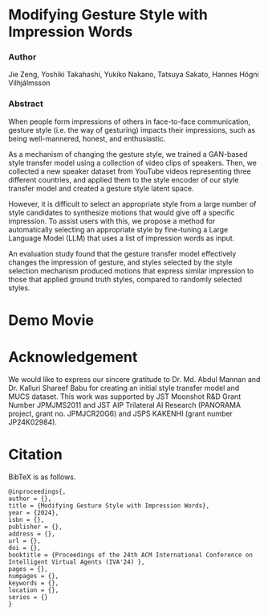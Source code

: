 # Modifying Gesture Style with Impression Words

### Author
Jie Zeng, Yoshiki Takahashi, Yukiko Nakano, Tatsuya Sakato, Hannes Högni Vilhjálmsson

### Abstract
When people form impressions of others in face-to-face communication, gesture style (i.e. the way of gesturing) impacts their impressions, such as being well-mannered, honest, and enthusiastic. 

As a mechanism of changing the gesture style, we trained a GAN-based style transfer model using a collection of video clips of speakers. Then, we collected a new speaker dataset from YouTube videos representing three different countries, and applied them to the style encoder of our style transfer model and created a gesture style latent space. 

However, it is difficult to select an appropriate style from a large number of style candidates to synthesize motions that would give off a specific impression.  To assist users with this, we propose a method for automatically selecting an appropriate style by fine-tuning a Large Language Model (LLM) that uses a list of impression words as input.

An evaluation study found that the gesture transfer model effectively changes the impression of gesture, and styles selected by the style selection mechanism produced motions that express similar impression to those that applied ground truth styles, compared to randomly selected styles.

# Demo Movie
<!--movie drag&drop -->
  


# Acknowledgement
We would like to express our sincere gratitude to Dr. Md. Abdul Mannan and Dr. Kalluri Shareef Babu for creating an initial style transfer model and MUCS dataset. This work was supported by JST Moonshot R&D Grant Number JPMJMS2011 and JST AIP Trilateral AI Research (PANORAMA project, grant no. JPMJCR20G6) and JSPS KAKENHI (grant number JP24K02984).





# Citation


BibTeX is as follows.


```
@inproceedings{,
author = {},
title = {Modifying Gesture Style with Impression Words},
year = {2024},
isbn = {},
publisher = {},
address = {},
url = {},
doi = {},
booktitle = {Proceedings of the 24th ACM International Conference on Intelligent Virtual Agents (IVA'24) },
pages = {},
numpages = {},
keywords = {},
location = {},
series = {}
}
```

